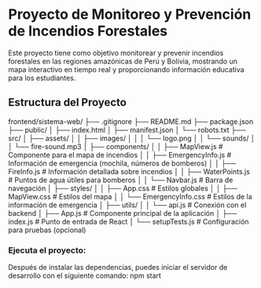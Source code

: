# Proyecto de Monitoreo y Prevención de Incendios Forestales

Este proyecto tiene como objetivo monitorear y prevenir incendios forestales en las regiones amazónicas de Perú y Bolivia, mostrando un mapa interactivo en tiempo real y proporcionando información educativa para los estudiantes.

## Estructura del Proyecto
frontend/sistema-web/
├── .gitignore
├── README.md
├── package.json
├── public/
│   ├── index.html
│   ├── manifest.json
│   └── robots.txt
├── src/
│   ├── assets/
│   │   ├── images/
│   │   │   └── logo.png
│   │   └── sounds/
│   │       └── fire-sound.mp3
│   ├── components/
│   │   ├── MapView.js        # Componente para el mapa de incendios
│   │   ├── EmergencyInfo.js  # Información de emergencia (mochila, números de bomberos)
│   │   ├── FireInfo.js       # Información detallada sobre incendios
│   │   ├── WaterPoints.js    # Puntos de agua útiles para bomberos
│   │   └── Navbar.js         # Barra de navegación
│   ├── styles/
│   │   ├── App.css           # Estilos globales
│   │   ├── MapView.css       # Estilos del mapa
│   │   └── EmergencyInfo.css # Estilos de la información de emergencia
│   ├── utils/
│   │   └── api.js            # Conexión con el backend
│   ├── App.js                # Componente principal de la aplicación
│   ├── index.js              # Punto de entrada de React
│   └── setupTests.js         # Configuración para pruebas (opcional)


### Ejecuta el proyecto:

Después de instalar las dependencias, puedes iniciar el servidor de desarrollo con el siguiente comando:
npm start